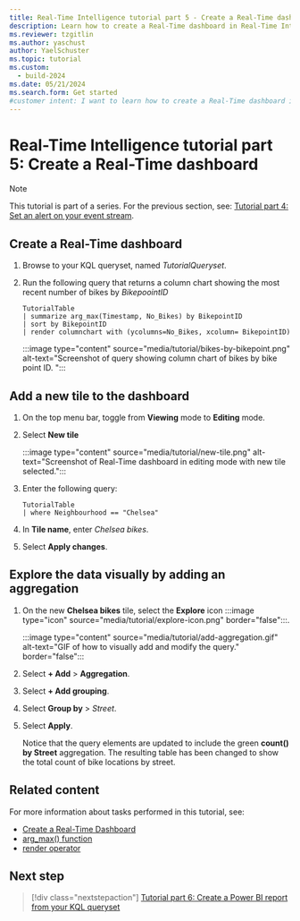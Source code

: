 ```yaml
---
title: Real-Time Intelligence tutorial part 5 - Create a Real-Time dashboard
description: Learn how to create a Real-Time dashboard in Real-Time Intelligence.
ms.reviewer: tzgitlin
ms.author: yaschust
author: YaelSchuster
ms.topic: tutorial
ms.custom:
  - build-2024
ms.date: 05/21/2024
ms.search.form: Get started
#customer intent: I want to learn how to create a Real-Time dashboard in Real-Time Intelligence.
---
```

# Real-Time Intelligence tutorial part 5: Create a Real-Time dashboard

> [!NOTE]
> This tutorial is part of a series. For the previous section, see: [Tutorial part 4: Set an alert on your event stream](tutorial-4-set-alert.md).

## Create a Real-Time dashboard

1. Browse to your KQL queryset, named *TutorialQueryset*.
1. Run the following query that returns a column chart showing the most recent number of bikes by *BikepoointID*

    ```kusto
    TutorialTable
    | summarize arg_max(Timestamp, No_Bikes) by BikepointID
    | sort by BikepointID
    | render columnchart with (ycolumns=No_Bikes, xcolumn= BikepointID)
    ```
    
    :::image type="content" source="media/tutorial/bikes-by-bikepoint.png" alt-text="Screenshot of query showing column chart of bikes by bike point ID. ":::

## Add a new tile to the dashboard

1. On the top menu bar, toggle from **Viewing** mode to **Editing** mode.
1. Select **New tile**

    :::image type="content" source="media/tutorial/new-tile.png" alt-text="Screenshot of Real-Time dashboard in editing mode with new tile selected.":::

1. Enter the following query:

    ```kusto
    TutorialTable
    | where Neighbourhood == "Chelsea"
    ```

1. In **Tile name**, enter *Chelsea bikes*. 
1. Select **Apply changes**.


## Explore the data visually by adding an aggregation

1. On the new **Chelsea bikes** tile, select the **Explore** icon :::image type="icon" source="media/tutorial/explore-icon.png" border="false":::.

    :::image type="content" source="media/tutorial/add-aggregation.gif" alt-text="GIF of how to visually add and modify the query." border="false":::

1. Select **+ Add** > **Aggregation**.
1. Select **+ Add grouping**.
1. Select **Group by** > *Street*.
1. Select **Apply**.

    Notice that the query elements are updated to include the green **count() by Street** aggregation. The resulting table has been changed to show the total count of bike locations by street.

## Related content

For more information about tasks performed in this tutorial, see:
* [Create a Real-Time Dashboard](dashboard-real-time-create.md)
* [arg_max() function](/azure/data-explorer/kusto/query/arg-max-aggregation-function?context=/fabric/context/context-rti&pivots=fabric)
* [render operator](/azure/data-explorer/kusto/query/render-operator?context=/fabric/context/context-rti&pivots=fabric)

## Next step

> [!div class="nextstepaction"]
> [Tutorial part 6: Create a Power BI report from your KQL queryset](tutorial-6-power-bi-report.md)